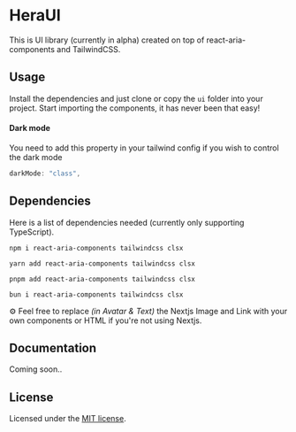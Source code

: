 # HeraUI

This is UI library (currently in alpha) created on top of react-aria-components and TailwindCSS.

## Usage

Install the dependencies and just clone or copy the `ui` folder into your project. Start importing the components, it has never been that easy!

#### Dark mode

You need to add this property in your tailwind config if you wish to control the dark mode

```js
darkMode: "class",
```

## Dependencies

Here is a list of dependencies needed (currently only supporting TypeScript).

```
npm i react-aria-components tailwindcss clsx
```
```
yarn add react-aria-components tailwindcss clsx
```
```
pnpm add react-aria-components tailwindcss clsx
```
```
bun i react-aria-components tailwindcss clsx
```

⚙️ Feel free to replace _(in Avatar & Text)_ the Nextjs Image and Link with your own components or HTML if you're not using Nextjs.

## Documentation

Coming soon..

## License

Licensed under the [MIT license](https://github.com/Sawangg/heraUI/blob/main/LICENSE).
